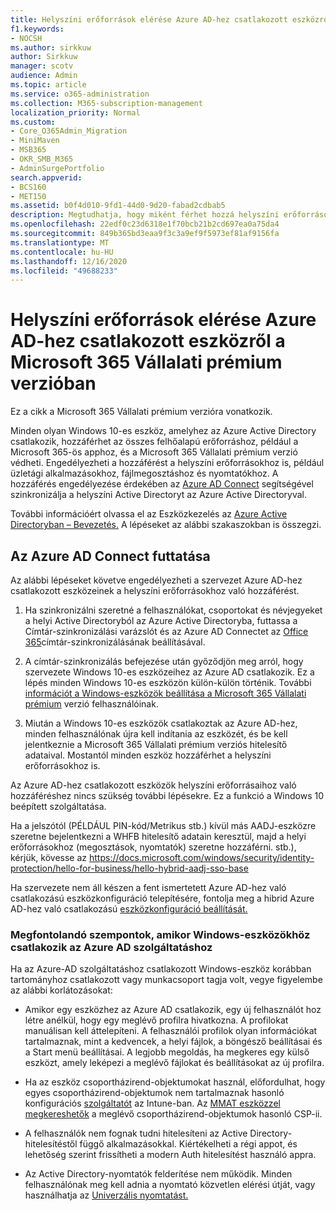 ```yaml
---
title: Helyszíni erőforrások elérése Azure AD-hez csatlakozott eszközről a Microsoft 365 Vállalati verzióban
f1.keywords:
- NOCSH
ms.author: sirkkuw
author: Sirkkuw
manager: scotv
audience: Admin
ms.topic: article
ms.service: o365-administration
ms.collection: M365-subscription-management
localization_priority: Normal
ms.custom:
- Core_O365Admin_Migration
- MiniMaven
- MSB365
- OKR_SMB_M365
- AdminSurgePortfolio
search.appverid:
- BCS160
- MET150
ms.assetid: b0f4d010-9fd1-44d0-9d20-fabad2cdbab5
description: Megtudhatja, hogy miként férhet hozzá helyszíni erőforrásokhoz, például üzleti alkalmazásokhoz, fájlmegosztáshoz és nyomtatókhoz egy Windows 10-es eszközhöz csatlakozott Azure Active Directory-eszközről.
ms.openlocfilehash: 22edf0c23d6318e1f70bcb21b2cd697ea0a75da4
ms.sourcegitcommit: 849b365bd3eaa9f3c3a9ef9f5973ef81af9156fa
ms.translationtype: MT
ms.contentlocale: hu-HU
ms.lasthandoff: 12/16/2020
ms.locfileid: "49688233"
---
```

# <a name="access-on-premises-resources-from-an-azure-ad-joined-device-in-microsoft-365-business-premium"></a>Helyszíni erőforrások elérése Azure AD-hez csatlakozott eszközről a Microsoft 365 Vállalati prémium verzióban

Ez a cikk a Microsoft 365 Vállalati prémium verzióra vonatkozik.

Minden olyan Windows 10-es eszköz, amelyhez az Azure Active Directory csatlakozik, hozzáférhet az összes felhőalapú erőforráshoz, például a Microsoft 365-ös apphoz, és a Microsoft 365 Vállalati prémium verzió védheti. Engedélyezheti a hozzáférést a helyszíni erőforrásokhoz is, például üzletági alkalmazásokhoz, fájlmegosztáshoz és nyomtatókhoz. A hozzáférés engedélyezése érdekében az [Azure AD Connect](https://docs.microsoft.com/azure/active-directory/connect/active-directory-aadconnect) segítségével szinkronizálja a helyszíni Active Directoryt az Azure Active Directoryval. 

További információért olvassa el az Eszközkezelés az [Azure Active Directoryban – Bevezetés.](https://docs.microsoft.com/azure/active-directory/device-management-introduction)
A lépéseket az alábbi szakaszokban is összegzi.
 
## <a name="run-azure-ad-connect"></a>Az Azure AD Connect futtatása

Az alábbi lépéseket követve engedélyezheti a szervezet Azure AD-hez csatlakozott eszközeinek a helyszíni erőforrásokhoz való hozzáférést.
  
1. Ha szinkronizálni szeretné a felhasználókat, csoportokat és névjegyeket a helyi Active Directoryból az Azure Active Directoryba, futtassa a Címtár-szinkronizálási varázslót és az Azure AD Connectet az [Office 365](https://docs.microsoft.com/microsoft-365/enterprise/set-up-directory-synchronization)címtár-szinkronizálásának beállításával.
    
2. A címtár-szinkronizálás befejezése után győződjön meg arról, hogy szervezete Windows 10-es eszközeihez az Azure AD csatlakozik. Ez a lépés minden Windows 10-es eszközön külön-külön történik. További [információt a Windows-eszközök beállítása a Microsoft 365 Vállalati prémium](set-up-windows-devices.md) verzió felhasználóinak. 
    
3. Miután a Windows 10-es eszközök csatlakoztak az Azure AD-hez, minden felhasználónak újra kell indítania az eszközét, és be kell jelentkeznie a Microsoft 365 Vállalati prémium verziós hitelesítő adataival. Mostantól minden eszköz hozzáférhet a helyszíni erőforrásokhoz is.
    
Az Azure AD-hez csatlakozott eszközök helyszíni erőforrásaihoz való hozzáféréshez nincs szükség további lépésekre. Ez a funkció a Windows 10 beépített szolgáltatása. 

Ha a jelszótól (PÉLDÁUL PIN-kód/Metrikus stb.) kívül más AADJ-eszközre szeretne bejelentkezni a WHFB hitelesítő adatain keresztül, majd a helyi erőforrásokhoz (megosztások, nyomtatók) szeretne hozzáférni. stb.), kérjük, kövesse az https://docs.microsoft.com/windows/security/identity-protection/hello-for-business/hello-hybrid-aadj-sso-base
  
Ha szervezete nem áll készen a fent ismertetett Azure AD-hez való csatlakozású eszközkonfiguráció telepítésére, fontolja meg a hibrid Azure AD-hez való csatlakozású [eszközkonfiguráció beállítását.](manage-windows-devices.md)
  
### <a name="considerations-when-you-join-windows-devices-to-azure-ad"></a>Megfontolandó szempontok, amikor Windows-eszközökhöz csatlakozik az Azure AD szolgáltatáshoz

Ha az Azure-AD szolgáltatáshoz csatlakozott Windows-eszköz korábban tartományhoz csatlakozott vagy munkacsoport tagja volt, vegye figyelembe az alábbi korlátozásokat:
  
- Amikor egy eszközhez az Azure AD csatlakozik, egy új felhasználót hoz létre anélkül, hogy egy meglévő profilra hivatkozna. A profilokat manuálisan kell áttelepíteni. A felhasználói profilok olyan információkat tartalmaznak, mint a kedvencek, a helyi fájlok, a böngésző beállításai és a Start menü beállításai. A legjobb megoldás, ha megkeres egy külső eszközt, amely leképezi a meglévő fájlokat és beállításokat az új profilra.

- Ha az eszköz csoportházirend-objektumokat használ, előfordulhat, hogy egyes csoportházirend-objektumok nem tartalmaznak hasonló konfigurációs [szolgáltatót](https://docs.microsoft.com/windows/configuration/provisioning-packages/how-it-pros-can-use-configuration-service-providers) az Intune-ban. Az [MMAT eszközzel megkereshetők](https://www.microsoft.com/download/details.aspx?id=45520) a meglévő csoportházirend-objektumok hasonló CSP-ii.

- A felhasználók nem fognak tudni hitelesíteni az Active Directory-hitelesítéstől függő alkalmazásokkal. Kiértékelheti a régi appot, és lehetőség szerint frissítheti a modern Auth hitelesítést használó appra.

- Az Active Directory-nyomtatók felderítése nem működik. Minden felhasználónak meg kell adnia a nyomtató közvetlen elérési útját, vagy használhatja az [Univerzális nyomtatást.](https://aka.ms/UPDocs)
